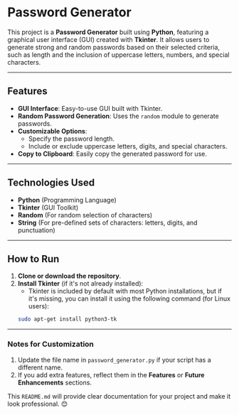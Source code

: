 # Password Generator

This project is a **Password Generator** built using **Python**, featuring a graphical user interface (GUI) created with **Tkinter**. It allows users to generate strong and random passwords based on their selected criteria, such as length and the inclusion of uppercase letters, numbers, and special characters.

---

## Features

- **GUI Interface**: Easy-to-use GUI built with Tkinter.
- **Random Password Generation**: Uses the `random` module to generate passwords.
- **Customizable Options**:
  - Specify the password length.
  - Include or exclude uppercase letters, digits, and special characters.
- **Copy to Clipboard**: Easily copy the generated password for use.

---

## Technologies Used

- **Python** (Programming Language)
- **Tkinter** (GUI Toolkit)
- **Random** (For random selection of characters)
- **String** (For pre-defined sets of characters: letters, digits, and punctuation)

---

## How to Run

1. **Clone or download the repository**.
2. **Install Tkinter** (if it's not already installed):
   - Tkinter is included by default with most Python installations, but if it's missing, you can install it using the following command (for Linux users):
   ```bash
   sudo apt-get install python3-tk
   ```

---

### Notes for Customization

1. Update the file name in `password_generator.py` if your script has a different name.
2. If you add extra features, reflect them in the **Features** or **Future Enhancements** sections.

This `README.md` will provide clear documentation for your project and make it look professional. 😊
